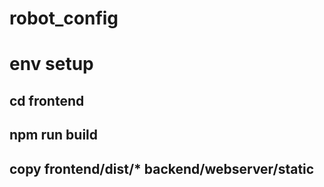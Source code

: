 # robot_config

# env setup

## cd frontend
## npm run build
## copy frontend/dist/* backend/webserver/static